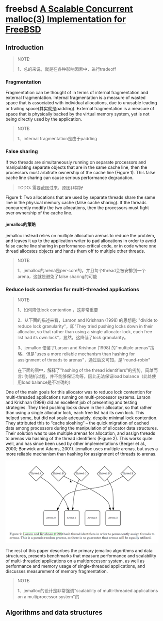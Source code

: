 # freebsd [A Scalable Concurrent malloc(3) Implementation for FreeBSD](https://people.freebsd.org/~jasone/jemalloc/bsdcan2006/jemalloc.pdf)



## Introduction

> NOTE: 
>
> 1、总的来说，就是在各种影响因素中，进行tradeoff

### Fragmentation

Fragmentation can be thought of in terms of internal fragmentation and external fragmentation. Internal fragmentation is a measure of wasted space that is associated with individual allocations, due to unusable leading or trailing space(其实就是padding). External fragmentation is a measure of space that is physically backed by the virtual memory system, yet is not being directly used by the application. 

> NOTE: 
>
> 1、internal fragmentation是由于padding



### False sharing 

If two threads are simultaneously running on separate processors and manipulating separate objects that are in the same cache line, then the processors must arbitrate ownership of the cache line (Figure 1). This false cache line sharing can cause serious performance degradation. 

> TODO: 需要截图过来，原图非常好

Figure 1: Two allocations that are used by separate threads share the same line in the physical memory cache (false cache sharing). If the threads concurrently modify the two allocations, then the processors must fight over ownership of the cache line.

#### jemalloc的策略

jemalloc instead relies on multiple allocation arenas to reduce the problem, and leaves it up to the application writer to pad allocations in order to avoid false cache line sharing in performance-critical code, or in code where one thread allocates objects and hands them off to multiple other threads.

> NOTE: 
>
> 1、jemalloc的arena是per-core的，并且每个thread会被安排到一个arena，这就是避免了false sharing的可能

### Reduce lock contention for multi-threaded applications 

> NOTE: 
>
> 1、如何降低lock contention ，这非常重要
>
> 2、从下面的描述来看，Larson and Krishnan (1998) 的思想是: "divide to reduce lock granularity"，即"They tried pushing locks down in their allocator, so that rather than using a single allocator lock, each free list had its own lock"，显然，这降低了lock granularity。
>
> 3、jemalloc 借鉴了Larson and Krishnan (1998) 的"multiple arenas"策略，但是"uses a more reliable mechanism than hashing for assignment of threads to arenas"，通过后文可知，是"round-robin"
>
> 在下面的图中，解释了"hashing of the thread identifiers"的劣势，简单而言: 伪随机过程，并不能够保证均等，因此无法保证load balance（此处使用load balance是不准确的）

One of the main goals for this allocator was to reduce lock contention for multi-threaded applications running on multi-processor systems. Larson and Krishnan (1998) did an excellent job of presenting and testing strategies. They tried pushing locks down in their allocator, so that rather than using a single allocator lock, each free list had its own lock. This helped some, but did not scale adequately, despite minimal lock contention. They attributed this to “cache sloshing” – the quick migration of cached data among processors during the manipulation of allocator data structures. Their solution was to use multiple arenas for allocation, and assign threads to arenas via hashing of the thread identifiers (Figure 2). This works quite well, and has since been used by other implementations (Berger et al., 2000; Bonwick and Adams, 2001). jemalloc uses multiple arenas, but uses a more reliable mechanism than hashing for assignment of threads to arenas.

![](./Larson-and-krishnan-strategy.png)



The rest of this paper describes the primary jemalloc algorithms and data structures, presents
benchmarks that measure performance and scalability of multi-threaded applications on a multiprocessor system, as well as performance and memory usage of single-threaded applications, and discusses measurement of memory fragmentation.

> NOTE: 
>
> 1、jemalloc的设计是非常强调"scalability of multi-threaded applications on a multiprocessor system"的

## Algorithms and data structures

